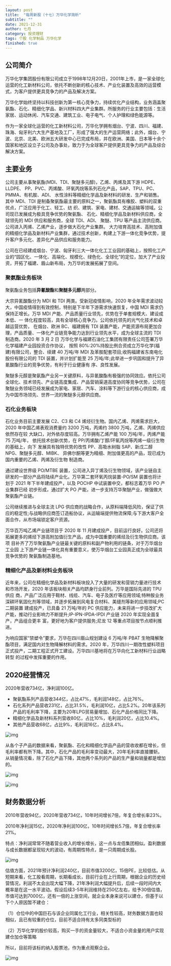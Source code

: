 ```yaml
---
layout: post
title:  "每周新股（十七）万华化学简析"
subtitle: ""
date: 2021-12-31
author: 七月
category: 投资理财
tags: 个股 化学制品 万华化学
finished: true
---
```


## 公司简介

万华化学集团股份有限公司成立于1998年12月20日，2001年上市，是一家全球化运营的化工新材料公司，依托不断创新的核心技术、产业化装置及高效的运营模式，为客户提供更具竞争力的产品及解决方案。

万华化学始终坚持以科技创新为第一核心竞争力，持续优化产业结构，业务涵盖聚氨酯、石化、精细化学品、新兴材料四大产业集群。所服务的行业主要包括：生活家居、运动休闲、汽车交通、建筑工业、电子电气、个人护理和绿色能源等。

作为一家全球化运营的化工新材料公司，万华化学拥有烟台、宁波、四川、福建、珠海、匈牙利六大生产基地及工厂，形成了强大的生产运营网络；此外，烟台、宁波、北京、北美、欧洲五大研发中心已完成布局，并在欧洲、美国、日本等十余个国家和地区设立子公司及办事处，致力于为全球客户提供更具竞争力的产品及综合解决方案。

## 主要业务

公司主要从事聚氨酯(MDI、TDI、聚醚多元醇)，乙烯、丙烯及其下游 HDPE、LLDPE、 PP、PVC、丙烯酸、环氧丙烷等系列石化产品，SAP、TPU、PC、PMMA、有机胺、ADI、 水性涂料等精细化学品及新材料的研发、生产和销售。其中 MDI、TDI 是制备聚氨酯最主要的原料之一，聚氨酯具有橡胶、塑料的双重优点，广泛应用于化工、轻工、纺 织、建筑、家电、建材、交通运输等领域。公司现已发展成为极具竞争优势的聚氨酯、 石化、精细化学品及新材料供应商，全球领先的 MDI 供应和服务商，全球 TDI、ADI、 聚醚、TPU 等产品主流供应商。公司进入丙烯、乙烯产业，逐步做大石化产业集群。 大力培育高技术、高附加值的精细化学品及新材料产业集群，通过技术创新，构建上下游一体化竞争优势，提升客户多元化、差异化产品供应和服务能力。

公司在已经建成烟台、宁波、匈牙利三大一体化化工工业园的基础上，按照化工产业的“园区化、一体化、高端化、规模化、绿色化、全球化”的定位，加大了产业投资，开拓了福建、眉山新布局，为万华的发展拓展了空间。

### 聚氨酯业务板块

聚氨酯业务包括**异氰酸酯**和**聚醚多元醇**两部分。

大宗异氰酸酯分为 MDI 和 TDI 两类。受新冠疫情影响，2020 年全年需求波动较 大，中国疫情得到有效控制，特别是下半年下游需求快速恢复，中国 MDI 需求仍保持正增长。万华 MDI 产能、产品质量行业领先，优势在于单套规模大、建设成本低、一 体化程度较高，具有全球核心竞争力。公司依托领先的光气化技术和卓越运营优势， 在烟台、欧洲 BC、福建拥有 TDI 装置产能，产能资源布局更加合理，产品质量、一体化产业链竞争能力达到行业领先水平，成为全球主流的 TDI 制造商。2020 年 3 月 2 日 万华化学与福建石油化工集团有限责任公司签署万华化学福建产业园投资合作协议， 按照 80%:20%持股比例合资成立万华化学(福建)有限公司，整合、续建 40 万吨/年 MDI 及苯胺配套项目;收购福建省东南电化股份有限公司的 TDI 装置，并计划扩能至 25 万吨/年;此举进一步巩固和提升了异氰酸酯行业的竞争优势，有利于行业健康有 序、良性发展。

聚醚多元醇是聚氨酯产业另一关键原料，与异氰酸酯有极强的协同效应。依托公司全球化、技术领先、产业链高度集成、产品营销渠道高度协同等竞争优势，公司在聚醚业务领域已经发展成为家电、家居、汽车、涂料等下游行业的核心供应商，成为中国市场领先、世界一流的聚醚多元醇供应商。

### 石化业务板块

石化业务目前主要发展 C2、C3 和 C4 烯烃衍生物。国内乙烯、丙烯需求巨大，2020 年中国乙烯表观消费量约 3200 万吨，丙烯约 3800 万吨，乙烯、丙烯供应依然存在较 大缺口，对外依存度较高。万华拥有乙烯产能 100 万吨/年，丙烯产能 75 万吨/年， 依托技术创新优势，在 PP/丙烯酸/丁醇/环氧丙烷等丙烯一级衍生物的基础上，向下 发展具有独特优势的改性 PP、高吸水树脂 SAP、新戊二醇 NPG、聚醚多元醇、MIBK、 异佛尔酮等更为精细、附加值更高的产品，现已成为国内重要的乙烯、丙烯及衍生物 制造商。

通过建设世界级 PO/MTBE 装置，公司进入异丁烯及衍生物领域，该产业链自主研发的一部分产品将陆续产业化。万华第二套环氧丙烷装置-PO/SM 装置也将计划于 2021 年下半年建成投产，以及 POCHP 中试装置中交，都标志着万华 PO 产业集群已经 初步形成，通过扩大 PO 产能，进一步支持万华聚醚产业，做强做大聚氨酯产业链。

公司继续推进与全球主流 LPG 供应商的战略合作，从原料端降低风险，保证了供 应的稳定性;与战略供应商签订造船协议，从运输端提供物流保障;与下游大客户全 面合作，从市场端锁定客户资源。

万华百万吨乙烯产业链项目于 2020 年 11 月建成投产，目前运行良好。公司还将 拓展更多的烯烃下游高附加值衍生产品，成为中国重要的烯烃及衍生物供应商。该项 目补齐了万华聚氨酯产业链最关键的原料和副产物利用的链条，对于万华烟台工业园 上下游产业链一体化具有重要意义，使万华烟台工业园真正成为全球最具竞争优势的 聚氨酯制造基地。

### 精细化产品及新材料业务板块

近年来，公司在精细化学品及新材料板块投入了大量的研发和营销力量进行技术 和市场开发，2020 年该板块相关产品均跻身行业前列。万华是国际先进的 TPU 供应 商，产品广泛应用于鞋材、线缆、汽车、电子及医疗等应用领域;特种胺业务深耕环氧固化剂等领域，并逐步拓展到风电复合材料、美缝剂等新的应用领域;PC 二期装置 建成投产，已具备 21 万吨/年的 PC 供应能力，未来将进一步技改扩大产能，推动行业影响力不断提升;IP-IPN-IPDA-IPDI 产业链 2020 年实现全面复产，产品组合更丰 富，更好地为客户提供服务;尼龙 12 等重点项目按节点顺利推进。

为响应国家“禁塑令”要求，万华在四川眉山规划建设 6 万吨/年 PBAT 生物降解聚酯项目，满足国内对生物降解材料的需求。2020 年，万华四川一期改性塑料项目正式投产，二期工程正式开工建设。万华四川基地将在万华向化工新材料行业战略转型 的过程中发挥重要的作用。

## 2020经营情况

2020年营收734亿，净利润100亿。

- 聚氨酯系列产品营收344亿，占比47%，毛利润148亿，占比76%。
- 石化系列产品营收231亿，占比31.5%，毛利润10亿，占比5.2%。20年该系列产品的毛利率下降，主要为20年LPG贸易量增加、石化产品价格同比下降。
- 精细化学品及新材料系列营收80亿，占比10%，毛利润20亿，占比10.4%。
- 其他产品营收68亿，占比9%，毛利润16亿，占比8.4%。

![img](/img/v2-74163358c66a457f5d69ef2f77f1e929_720w.png)

从各个子产品的数据来看，聚氨酯、石化和精细化学品产品的营收收都在增长，但毛利率都有所下降。其中，石化产品的毛利率变动最大，20年毛利率直接腰斩。从销量情况看，除了石化产品下降，其他两个系列的产品的生产量和销量都是增加的。

![img](/img/v2-c728061e90500eb9d3be3960ed827898_720w.png)

![img](/img/v2-e3ce5a0b5634794df410290c6117f20e_720w.png)

## 财务数据分析

2010年营收94亿，2020年营收734亿，10年时间增长7倍，年复合增长率23%。

2010年净利润15亿，2020年净利润100亿，10年时间增长5.7倍，年复合增长率21%。

特点：净利润常常不随着营业收入的增长增长，这一点与龙佰集团相似。盈利数据与成长数据都呈现较大的波动，有周期性特点，是一只周期成长股。

![img](/img/v2-ed29593982acbc873914f3e85bddf27f_720w.png)

估值方面，2021年预计净利润240亿，目前市值3200亿，15倍PE，比较低估。从短期来看，化工股看周期，长期看成长，目前行业在上行周期，根据企业的历史经营情况，利润不太会出现大幅下降，21年净利润大幅提升后，后续一段时间内大概率是在这一水平波动。假设后续3-5年利润维持在250亿左右，给予30倍估值，市值可达到7000亿，还有一倍的上涨空间，就企业本身来说可以建仓，但基于以下个人原因暂不建仓：

（1）仓位中的中国巨石与该企业同属化工行业，相关性较高，财务数据方面也较相似，且已有较重的仓位，目前不适合持有太多同类型标的

（2）万华化学的股价较高，购买一手的资金量较大，不适合小资金量的用户实现建仓加仓等策略

所以，目前将该标的纳入股票池，作为重点观察企业。

![img](/img/v2-480600dd04ae73c30ca4554977c0f16e_720w.png)
